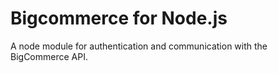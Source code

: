 # Bigcommerce for Node.js

A node module for authentication and communication with the BigCommerce API.
